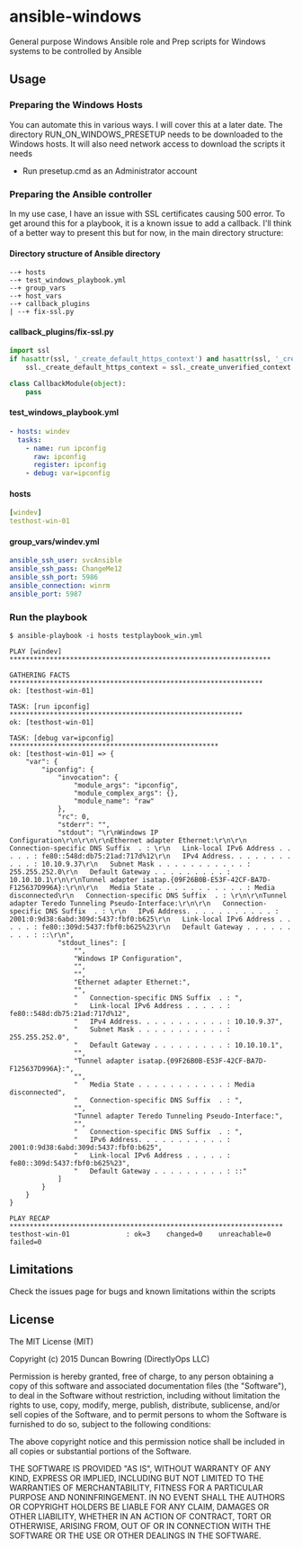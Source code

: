 # ansible-windows
General purpose Windows Ansible role and Prep scripts for Windows systems to be controlled by Ansible

## Usage
### Preparing the Windows Hosts
You can automate this in various ways. I will cover this at a later date.
The directory RUN_ON_WINDOWS_PRESETUP needs to be downloaded to the Windows hosts. It will also need network access to download the scripts it needs
- Run presetup.cmd as an Administrator account

### Preparing the Ansible controller
In my use case, I have an issue with SSL certificates causing 500 error. To get around this for a playbook, it is a known issue to add a callback.
I'll think of a better way to present this but for now, in the main directory structure:

#### Directory structure of Ansible directory
```
--+ hosts
--+ test_windows_playbook.yml
--+ group_vars
--+ host_vars
--+ callback_plugins
| --+ fix-ssl.py
```
#### callback_plugins/fix-ssl.py
```python
import ssl
if hasattr(ssl, '_create_default_https_context') and hasattr(ssl, '_create_unverified_context'):
    ssl._create_default_https_context = ssl._create_unverified_context

class CallbackModule(object):
    pass
```
#### test_windows_playbook.yml
```yaml
- hosts: windev
  tasks:
    - name: run ipconfig
      raw: ipconfig
      register: ipconfig
    - debug: var=ipconfig
```
#### hosts
```yaml
[windev]
testhost-win-01
```
#### group_vars/windev.yml
```yaml
ansible_ssh_user: svcAnsible
ansible_ssh_pass: ChangeMe12
ansible_ssh_port: 5986
ansible_connection: winrm
ansible_port: 5987
```
### Run the playbook
```
$ ansible-playbook -i hosts testplaybook_win.yml 

PLAY [windev] ***************************************************************** 

GATHERING FACTS *************************************************************** 
ok: [testhost-win-01]

TASK: [run ipconfig] ********************************************************** 
ok: [testhost-win-01]

TASK: [debug var=ipconfig] **************************************************** 
ok: [testhost-win-01] => {
    "var": {
        "ipconfig": {
            "invocation": {
                "module_args": "ipconfig", 
                "module_complex_args": {}, 
                "module_name": "raw"
            }, 
            "rc": 0, 
            "stderr": "", 
            "stdout": "\r\nWindows IP Configuration\r\n\r\n\r\nEthernet adapter Ethernet:\r\n\r\n   Connection-specific DNS Suffix  . : \r\n   Link-local IPv6 Address . . . . . : fe80::548d:db75:21ad:717d%12\r\n   IPv4 Address. . . . . . . . . . . : 10.10.9.37\r\n   Subnet Mask . . . . . . . . . . . : 255.255.252.0\r\n   Default Gateway . . . . . . . . . : 10.10.10.1\r\n\r\nTunnel adapter isatap.{09F26B0B-E53F-42CF-BA7D-F125637D996A}:\r\n\r\n   Media State . . . . . . . . . . . : Media disconnected\r\n   Connection-specific DNS Suffix  . : \r\n\r\nTunnel adapter Teredo Tunneling Pseudo-Interface:\r\n\r\n   Connection-specific DNS Suffix  . : \r\n   IPv6 Address. . . . . . . . . . . : 2001:0:9d38:6abd:309d:5437:fbf0:b625\r\n   Link-local IPv6 Address . . . . . : fe80::309d:5437:fbf0:b625%23\r\n   Default Gateway . . . . . . . . . : ::\r\n", 
            "stdout_lines": [
                "", 
                "Windows IP Configuration", 
                "", 
                "", 
                "Ethernet adapter Ethernet:", 
                "", 
                "   Connection-specific DNS Suffix  . : ", 
                "   Link-local IPv6 Address . . . . . : fe80::548d:db75:21ad:717d%12", 
                "   IPv4 Address. . . . . . . . . . . : 10.10.9.37", 
                "   Subnet Mask . . . . . . . . . . . : 255.255.252.0", 
                "   Default Gateway . . . . . . . . . : 10.10.10.1", 
                "", 
                "Tunnel adapter isatap.{09F26B0B-E53F-42CF-BA7D-F125637D996A}:", 
                "", 
                "   Media State . . . . . . . . . . . : Media disconnected", 
                "   Connection-specific DNS Suffix  . : ", 
                "", 
                "Tunnel adapter Teredo Tunneling Pseudo-Interface:", 
                "", 
                "   Connection-specific DNS Suffix  . : ", 
                "   IPv6 Address. . . . . . . . . . . : 2001:0:9d38:6abd:309d:5437:fbf0:b625", 
                "   Link-local IPv6 Address . . . . . : fe80::309d:5437:fbf0:b625%23", 
                "   Default Gateway . . . . . . . . . : ::"
            ]
        }
    }
}

PLAY RECAP ******************************************************************** 
testhost-win-01              : ok=3    changed=0    unreachable=0    failed=0   
```


## Limitations
Check the issues page for bugs and known limitations within the scripts

## License
The MIT License (MIT)

Copyright (c) 2015 Duncan Bowring (DirectlyOps LLC)

Permission is hereby granted, free of charge, to any person obtaining a copy
of this software and associated documentation files (the "Software"), to deal
in the Software without restriction, including without limitation the rights
to use, copy, modify, merge, publish, distribute, sublicense, and/or sell
copies of the Software, and to permit persons to whom the Software is
furnished to do so, subject to the following conditions:

The above copyright notice and this permission notice shall be included in all
copies or substantial portions of the Software.

THE SOFTWARE IS PROVIDED "AS IS", WITHOUT WARRANTY OF ANY KIND, EXPRESS OR
IMPLIED, INCLUDING BUT NOT LIMITED TO THE WARRANTIES OF MERCHANTABILITY,
FITNESS FOR A PARTICULAR PURPOSE AND NONINFRINGEMENT. IN NO EVENT SHALL THE
AUTHORS OR COPYRIGHT HOLDERS BE LIABLE FOR ANY CLAIM, DAMAGES OR OTHER
LIABILITY, WHETHER IN AN ACTION OF CONTRACT, TORT OR OTHERWISE, ARISING FROM,
OUT OF OR IN CONNECTION WITH THE SOFTWARE OR THE USE OR OTHER DEALINGS IN THE
SOFTWARE.
